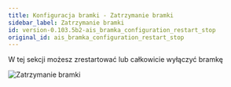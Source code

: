 ```yaml
---
title: Konfiguracja bramki - Zatrzymanie bramki
sidebar_label: Zatrzymanie bramki
id: version-0.103.5b2-ais_bramka_configuration_restart_stop
original_id: ais_bramka_configuration_restart_stop
---
```


W tej sekcji możesz zrestartować lub całkowicie wyłączyć bramkę

![Zatrzymanie bramki](/AIS-docs/img/en/bramka/config_ais_dom_section7.png)
